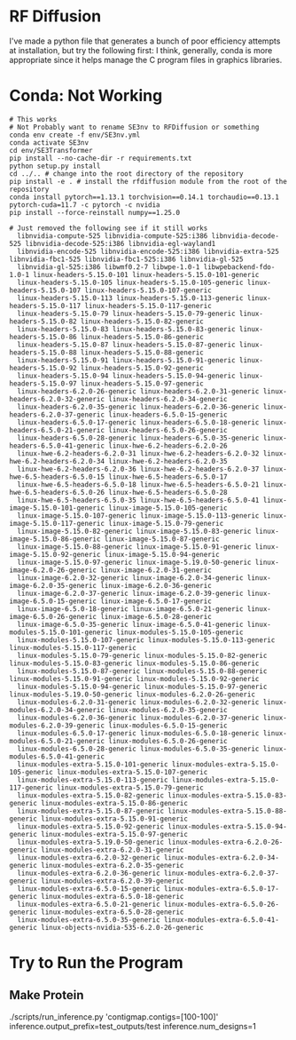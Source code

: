 # RF Diffusion

I've made a python file that generates a bunch of poor efficiency attempts at installation, but try the following first:
I think, generally, conda is more appropriate since it helps manage the C program files in graphics libraries.

# Conda: Not Working 
    # This works
    # Not Probably want to rename SE3nv to RFDiffusion or something
    conda env create -f env/SE3nv.yml
    conda activate SE3nv
    cd env/SE3Transformer
    pip install --no-cache-dir -r requirements.txt
    python setup.py install
    cd ../.. # change into the root directory of the repository
    pip install -e . # install the rfdiffusion module from the root of the repository
    conda install pytorch==1.13.1 torchvision==0.14.1 torchaudio==0.13.1 pytorch-cuda=11.7 -c pytorch -c nvidia
    pip install --force-reinstall numpy==1.25.0

    # Just removed the following see if it still works
      libnvidia-compute-525 libnvidia-compute-525:i386 libnvidia-decode-525 libnvidia-decode-525:i386 libnvidia-egl-wayland1
      libnvidia-encode-525 libnvidia-encode-525:i386 libnvidia-extra-525 libnvidia-fbc1-525 libnvidia-fbc1-525:i386 libnvidia-gl-525
      libnvidia-gl-525:i386 libwmf0.2-7 libwpe-1.0-1 libwpebackend-fdo-1.0-1 linux-headers-5.15.0-101 linux-headers-5.15.0-101-generic
      linux-headers-5.15.0-105 linux-headers-5.15.0-105-generic linux-headers-5.15.0-107 linux-headers-5.15.0-107-generic
      linux-headers-5.15.0-113 linux-headers-5.15.0-113-generic linux-headers-5.15.0-117 linux-headers-5.15.0-117-generic
      linux-headers-5.15.0-79 linux-headers-5.15.0-79-generic linux-headers-5.15.0-82 linux-headers-5.15.0-82-generic
      linux-headers-5.15.0-83 linux-headers-5.15.0-83-generic linux-headers-5.15.0-86 linux-headers-5.15.0-86-generic
      linux-headers-5.15.0-87 linux-headers-5.15.0-87-generic linux-headers-5.15.0-88 linux-headers-5.15.0-88-generic
      linux-headers-5.15.0-91 linux-headers-5.15.0-91-generic linux-headers-5.15.0-92 linux-headers-5.15.0-92-generic
      linux-headers-5.15.0-94 linux-headers-5.15.0-94-generic linux-headers-5.15.0-97 linux-headers-5.15.0-97-generic
      linux-headers-6.2.0-26-generic linux-headers-6.2.0-31-generic linux-headers-6.2.0-32-generic linux-headers-6.2.0-34-generic
      linux-headers-6.2.0-35-generic linux-headers-6.2.0-36-generic linux-headers-6.2.0-37-generic linux-headers-6.5.0-15-generic
      linux-headers-6.5.0-17-generic linux-headers-6.5.0-18-generic linux-headers-6.5.0-21-generic linux-headers-6.5.0-26-generic
      linux-headers-6.5.0-28-generic linux-headers-6.5.0-35-generic linux-headers-6.5.0-41-generic linux-hwe-6.2-headers-6.2.0-26
      linux-hwe-6.2-headers-6.2.0-31 linux-hwe-6.2-headers-6.2.0-32 linux-hwe-6.2-headers-6.2.0-34 linux-hwe-6.2-headers-6.2.0-35
      linux-hwe-6.2-headers-6.2.0-36 linux-hwe-6.2-headers-6.2.0-37 linux-hwe-6.5-headers-6.5.0-15 linux-hwe-6.5-headers-6.5.0-17
      linux-hwe-6.5-headers-6.5.0-18 linux-hwe-6.5-headers-6.5.0-21 linux-hwe-6.5-headers-6.5.0-26 linux-hwe-6.5-headers-6.5.0-28
      linux-hwe-6.5-headers-6.5.0-35 linux-hwe-6.5-headers-6.5.0-41 linux-image-5.15.0-101-generic linux-image-5.15.0-105-generic
      linux-image-5.15.0-107-generic linux-image-5.15.0-113-generic linux-image-5.15.0-117-generic linux-image-5.15.0-79-generic
      linux-image-5.15.0-82-generic linux-image-5.15.0-83-generic linux-image-5.15.0-86-generic linux-image-5.15.0-87-generic
      linux-image-5.15.0-88-generic linux-image-5.15.0-91-generic linux-image-5.15.0-92-generic linux-image-5.15.0-94-generic
      linux-image-5.15.0-97-generic linux-image-5.19.0-50-generic linux-image-6.2.0-26-generic linux-image-6.2.0-31-generic
      linux-image-6.2.0-32-generic linux-image-6.2.0-34-generic linux-image-6.2.0-35-generic linux-image-6.2.0-36-generic
      linux-image-6.2.0-37-generic linux-image-6.2.0-39-generic linux-image-6.5.0-15-generic linux-image-6.5.0-17-generic
      linux-image-6.5.0-18-generic linux-image-6.5.0-21-generic linux-image-6.5.0-26-generic linux-image-6.5.0-28-generic
      linux-image-6.5.0-35-generic linux-image-6.5.0-41-generic linux-modules-5.15.0-101-generic linux-modules-5.15.0-105-generic
      linux-modules-5.15.0-107-generic linux-modules-5.15.0-113-generic linux-modules-5.15.0-117-generic
      linux-modules-5.15.0-79-generic linux-modules-5.15.0-82-generic linux-modules-5.15.0-83-generic linux-modules-5.15.0-86-generic
      linux-modules-5.15.0-87-generic linux-modules-5.15.0-88-generic linux-modules-5.15.0-91-generic linux-modules-5.15.0-92-generic
      linux-modules-5.15.0-94-generic linux-modules-5.15.0-97-generic linux-modules-5.19.0-50-generic linux-modules-6.2.0-26-generic
      linux-modules-6.2.0-31-generic linux-modules-6.2.0-32-generic linux-modules-6.2.0-34-generic linux-modules-6.2.0-35-generic
      linux-modules-6.2.0-36-generic linux-modules-6.2.0-37-generic linux-modules-6.2.0-39-generic linux-modules-6.5.0-15-generic
      linux-modules-6.5.0-17-generic linux-modules-6.5.0-18-generic linux-modules-6.5.0-21-generic linux-modules-6.5.0-26-generic
      linux-modules-6.5.0-28-generic linux-modules-6.5.0-35-generic linux-modules-6.5.0-41-generic
      linux-modules-extra-5.15.0-101-generic linux-modules-extra-5.15.0-105-generic linux-modules-extra-5.15.0-107-generic
      linux-modules-extra-5.15.0-113-generic linux-modules-extra-5.15.0-117-generic linux-modules-extra-5.15.0-79-generic
      linux-modules-extra-5.15.0-82-generic linux-modules-extra-5.15.0-83-generic linux-modules-extra-5.15.0-86-generic
      linux-modules-extra-5.15.0-87-generic linux-modules-extra-5.15.0-88-generic linux-modules-extra-5.15.0-91-generic
      linux-modules-extra-5.15.0-92-generic linux-modules-extra-5.15.0-94-generic linux-modules-extra-5.15.0-97-generic
      linux-modules-extra-5.19.0-50-generic linux-modules-extra-6.2.0-26-generic linux-modules-extra-6.2.0-31-generic
      linux-modules-extra-6.2.0-32-generic linux-modules-extra-6.2.0-34-generic linux-modules-extra-6.2.0-35-generic
      linux-modules-extra-6.2.0-36-generic linux-modules-extra-6.2.0-37-generic linux-modules-extra-6.2.0-39-generic
      linux-modules-extra-6.5.0-15-generic linux-modules-extra-6.5.0-17-generic linux-modules-extra-6.5.0-18-generic
      linux-modules-extra-6.5.0-21-generic linux-modules-extra-6.5.0-26-generic linux-modules-extra-6.5.0-28-generic
      linux-modules-extra-6.5.0-35-generic linux-modules-extra-6.5.0-41-generic linux-objects-nvidia-535-6.2.0-26-generic
#

  
# Try to Run the Program

## Make Protein
./scripts/run_inference.py 'contigmap.contigs=[100-100]' inference.output_prefix=test_outputs/test inference.num_designs=1


